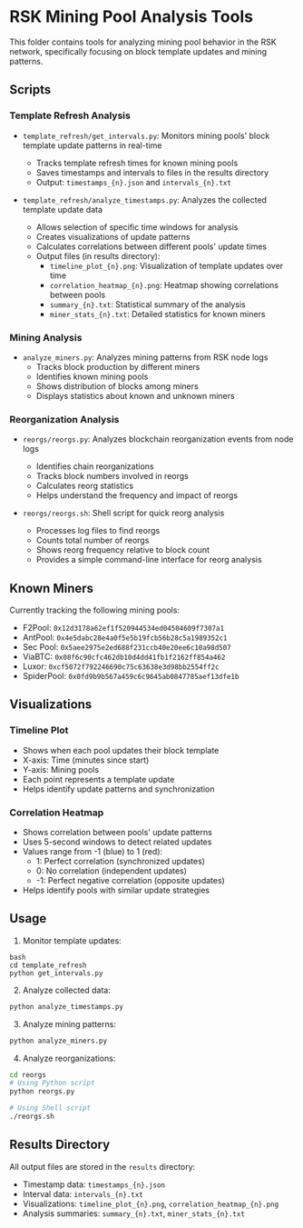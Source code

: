 # RSK Mining Pool Analysis Tools

This folder contains tools for analyzing mining pool behavior in the RSK network, specifically focusing on block template updates and mining patterns.

## Scripts

### Template Refresh Analysis
- `template_refresh/get_intervals.py`: Monitors mining pools' block template update patterns in real-time
  - Tracks template refresh times for known mining pools
  - Saves timestamps and intervals to files in the results directory
  - Output: `timestamps_{n}.json` and `intervals_{n}.txt`

- `template_refresh/analyze_timestamps.py`: Analyzes the collected template update data
  - Allows selection of specific time windows for analysis
  - Creates visualizations of update patterns
  - Calculates correlations between different pools' update times
  - Output files (in results directory):
    - `timeline_plot_{n}.png`: Visualization of template updates over time
    - `correlation_heatmap_{n}.png`: Heatmap showing correlations between pools
    - `summary_{n}.txt`: Statistical summary of the analysis
    - `miner_stats_{n}.txt`: Detailed statistics for known miners

### Mining Analysis
- `analyze_miners.py`: Analyzes mining patterns from RSK node logs
  - Tracks block production by different miners
  - Identifies known mining pools
  - Shows distribution of blocks among miners
  - Displays statistics about known and unknown miners

### Reorganization Analysis
- `reorgs/reorgs.py`: Analyzes blockchain reorganization events from node logs
  - Identifies chain reorganizations
  - Tracks block numbers involved in reorgs
  - Calculates reorg statistics
  - Helps understand the frequency and impact of reorgs

- `reorgs/reorgs.sh`: Shell script for quick reorg analysis
  - Processes log files to find reorgs
  - Counts total number of reorgs
  - Shows reorg frequency relative to block count
  - Provides a simple command-line interface for reorg analysis

## Known Miners
Currently tracking the following mining pools:
- F2Pool: `0x12d3178a62ef1f520944534ed04504609f7307a1`
- AntPool: `0x4e5dabc28e4a0f5e5b19fcb56b28c5a1989352c1`
- Sec Pool: `0x5aee2975e2ed688f231ccb40e20ee6c10a98d507`
- ViaBTC: `0x08f6c90cfc462db10d4dd41fb1f2162ff854a462`
- Luxor: `0xcf5072f792246690c75c63638e3d98bb2554ff2c`
- SpiderPool: `0x0fd9b9b567a459c6c9645ab0847785aef13dfe1b`

## Visualizations

### Timeline Plot
- Shows when each pool updates their block template
- X-axis: Time (minutes since start)
- Y-axis: Mining pools
- Each point represents a template update
- Helps identify update patterns and synchronization

### Correlation Heatmap
- Shows correlation between pools' update patterns
- Uses 5-second windows to detect related updates
- Values range from -1 (blue) to 1 (red):
  - 1: Perfect correlation (synchronized updates)
  - 0: No correlation (independent updates)
  - -1: Perfect negative correlation (opposite updates)
- Helps identify pools with similar update strategies

## Usage

1. Monitor template updates:
``` 
bash
cd template_refresh
python get_intervals.py
```

2. Analyze collected data:
```bash
python analyze_timestamps.py
```

3. Analyze mining patterns:
```bash
python analyze_miners.py
```

4. Analyze reorganizations:
```bash
cd reorgs
# Using Python script
python reorgs.py

# Using Shell script
./reorgs.sh
```

## Results Directory
All output files are stored in the `results` directory:
- Timestamp data: `timestamps_{n}.json`
- Interval data: `intervals_{n}.txt`
- Visualizations: `timeline_plot_{n}.png`, `correlation_heatmap_{n}.png`
- Analysis summaries: `summary_{n}.txt`, `miner_stats_{n}.txt`
